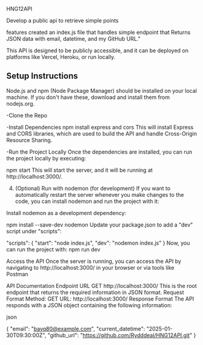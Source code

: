 HNG12API

Develop a public api to retrieve simple points

features 
created an index.js file that handles simple endpoint that
Returns JSON data with email, datetime, and  my GitHub URL."

This API is designed to be publicly accessible, and it can be deployed on platforms like Vercel, Heroku, or run locally.


## Setup Instructions

Node.js and npm (Node Package Manager) should be installed on your local machine. If you don't have these, download and install them from nodejs.org.

-Clone the Repo

-Install Dependencies
npm install express and cors
This will install Express and CORS libraries, which are used to build the API and handle Cross-Origin Resource Sharing.

-Run the Project Locally
Once the dependencies are installed, you can run the project locally by executing:

npm start
This will start the server, and it will be running at http://localhost:3000/.

4. (Optional) Run with nodemon (for development)
If you want to automatically restart the server whenever you make changes to the code, you can install nodemon and run the project with it:

Install nodemon as a development dependency:


npm install --save-dev nodemon
Update your package.json to add a "dev" script under "scripts":

"scripts": {
  "start": "node index.js",
  "dev": "nodemon index.js"
}
Now, you can run the project with:
npm run dev

Access the API
Once the server is running, you can access the API by navigating to http://localhost:3000/ in your browser or via tools like Postman

API Documentation
Endpoint URL
GET http://localhost:3000/
This is the root endpoint that returns the required information in JSON format.
Request Format
Method: GET
URL: http://localhost:3000/ 
Response Format
The API responds with a JSON object containing the following information:

json

{
  "email": "bayq80@example.com",
  "current_datetime": "2025-01-30T09:30:00Z",
  "github_url": "https://github.com/Rydddeal/HNG12API.git"
}









